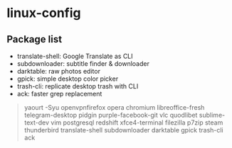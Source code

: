 # linux-config

## Package list
* translate-shell: Google Translate as CLI
* subdownloader: subtitle finder & downloader
* darktable: raw photos editor
* gpick: simple desktop color picker 
* trash-cli: replicate desktop trash with CLI
* ack: faster grep replacement

> yaourt -Syu openvpnfirefox opera chromium libreoffice-fresh telegram-desktop pidgin purple-facebook-git vlc quodlibet sublime-text-dev vim postgresql redshift xfce4-terminal filezilla p7zip steam thunderbird translate-shell subdownloader darktable gpick trash-cli ack 

